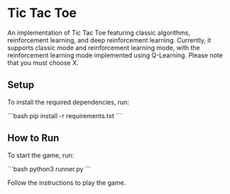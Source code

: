 # Tic Tac Toe

An implementation of Tic Tac Toe featuring classic algorithms, reinforcement learning, and deep reinforcement learning. Currently, it supports classic mode and reinforcement learning mode, with the reinforcement learning mode implemented using Q-Learning. Please note that you must choose X.

## Setup

To install the required dependencies, run:

\`\`\`bash
pip install -r requirements.txt
\`\`\`

## How to Run

To start the game, run:

\`\`\`bash
python3 runner.py
\`\`\`

Follow the instructions to play the game.
